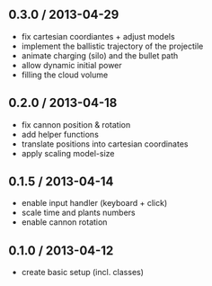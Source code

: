 ## 0.3.0 / 2013-04-29

* fix cartesian coordiantes + adjust models
* implement the ballistic trajectory of the projectile
* animate charging (silo) and the bullet path
* allow dynamic initial power
* filling the cloud volume


## 0.2.0 / 2013-04-18

* fix cannon position & rotation
* add helper functions
* translate positions into cartesian coordinates
* apply scaling model-size


## 0.1.5 / 2013-04-14

* enable input handler (keyboard + click)
* scale time and plants numbers
* enable cannon rotation


## 0.1.0 / 2013-04-12

* create basic setup (incl. classes)

